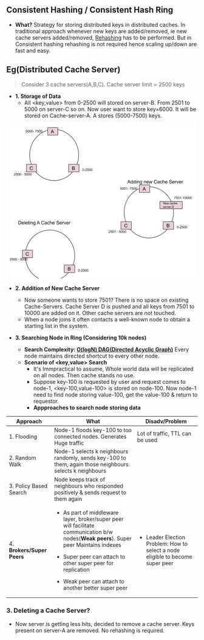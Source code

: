 ## Consistent Hashing / Consistent Hash Ring
- **What?** Strategy for storing distributed keys in distributed caches. In traditional approach whenever new keys are added/removed, ie new cache servers added/removed, [Rehashing](/System-Design/Concepts/Hashing/Hash_Table.md) has to be performed. But in Consistent hashing rehashing is not required hence scaling up/down are fast and easy.

## Eg(Distributed Cache Server)
> Consider 3 cache servers(A,B,C). Cache server limit = 2500 keys
- **1. Storage of Data**
  - All <key,value> from 0-2500 will stored on server-B. From 2501 to 5000 on server-C so on. Now user want to store key=6000. It will be stored on Cache-server-A. A stores (5000-7500) keys.

<img src="Consistent Hashing.png" width=500 />

- **2. Addition of New Cache Server**
  - Now someone wants to store 7501? There is no space on existing Cache-Servers. Cache Server D is pushed and all keys from 7501 to 10000 are added on it. Other cache servers are not touched.
  - When a node joins it often contacts a well-known node to obtain a starting list in the system.

- **3. Searching Node in Ring  (Considering 10k nodes)**
  - **Search Complexity: [O(logN) DAG(Directed Acyclic Graph)](/DS_Questions/Data_Structures/Graphs/DAG)** Every node maintains directed shortcut to every other node.
  - **Scenario of <key,value> Search**
    - It's Immpractical to assume, Whole world data will be replicated on all nodes. Then cache stands no use.
    - Suppose key-100 is requested by user and request comes to node-1, <key-100,value-100> is stored on node-100. Now node-1 need to find node storing value-100, get the value-100 & return to requestor.
    - **Appproaches to search node storing data**

|Approach|What|Disadv/Problem|
|---|---|---|
|1. Flooding|Node-1 floods key-100 to too connected nodes. Generates Huge traffic|Lot of traffic, TTL can be used|
|2. Random Walk|Node-1 selects k neighbours randomly, sends key-100 to them, again those neighbours selects k neighbours||
|3. Policy Based Search|Node keeps track of neighbours who responded positively & sends request to them again||
|4. **Brokers/Super Peers**|<ul><li>As part of middleware layer, broker/super peer will facilitate communication b/w nodes(**Weak peers**). Super peer Maintains indexes</li></ul><ul><li>Super peer can attach to other super peer for replication</li></ul><ul><li>Weak peer can attach to another better super peer</li></ul>|<ul><li>Leader Election Problem: How to select a node eligible to become super peer</li></ul>|

### 3. Deleting a Cache Server?
  - Now server is getting less hits, decided to remove a cache server. Keys present on server-A are removed. No rehashing is required.



